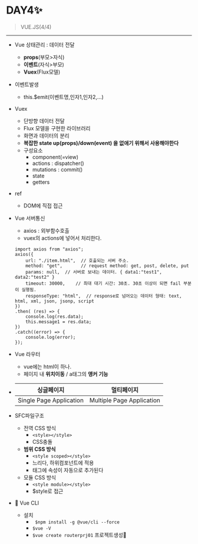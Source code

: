 # DAY4✨

> VUE.JS(4/4)
 --- 
 * Vue 상태관리 : 데이터 전달
    - **props**(부모>자식)
    - **이벤트**(자식>부모)
    - **Vuex**(Flux모델)

 * 이벤트발생
    - this.$emit(이벤트명,인자1,인자2,...)

 * Vuex
    - 단방향 데이터 전달
    - Flux 모델을 구현한 라이브러리
    - 화면과 데이터의 분리
    - **복잡한  state up(props)/down(event) 을 없애기 위해서 사용해야한다**
    - 구성요소
      + component(=view)
      + actions : dispatcher()
      + mutations : commit()
      + state
      + getters

 * ref
    - DOM에 직접 접근

 * Vue 서버통신
    - axios : 외부함수호출
    - vuex의 actions에 넣어서 처리한다.
    ```
    import axios from "axios";
    axios({
        url: "./item.html",  // 호출되는 서버 주소.
        method: "get",       // request method: get, post, delete, put
        params: null,  // 서버로 보내는 데이터. { data1:"test1", data2:"test2" }
        timeout: 30000,    // 최대 대기 시간: 30초. 30초 이상이 되면 fail 부분이 실행됨.
        responseType: "html",  // response로 넘어오는 데이터 형태: text, html, xml, json, jsonp, script
    })
    .then( (res) => {
        console.log(res.data);
        this.message1 = res.data;
    })
    .catch((error) => {
        console.log(error);
    });
    ```
    
 * Vue 라우터
    - vue에는 html이 하나.
    - 페이지 내 **위치이동** / a태그의 **앵커 기능**

 * |싱글페이지 | 멀티페이지|
   |:-------:|:----------:|
   |Single Page Application|Multiple Page Application|
   
 * SFC파일구조
    - 전역 CSS 방식
      + ```<style></style>```
      + CSS충돌
    - **범위 CSS 방식**
      + ```<style scoped></style>```
      + 느리다, 하위컴포넌트에 적용
      + 태그에 속성이 자동으로 추가된다
    - 모듈 CSS 방식
      + ```<style module></style>```
      + $style로 접근
  
 * 🚀 Vue CLI
    - 설치  
      + ``` $npm install -g @vue/cli --force```
      + ```$vue -V```
      + ```$vue create routerprj01``` 프로젝트생성🎉